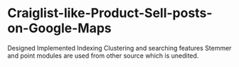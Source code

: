 # Craiglist-like-Product-Sell-posts-on-Google-Maps
Designed Implemented Indexing Clustering and searching features
Stemmer and point modules are used from other source which is unedited.
